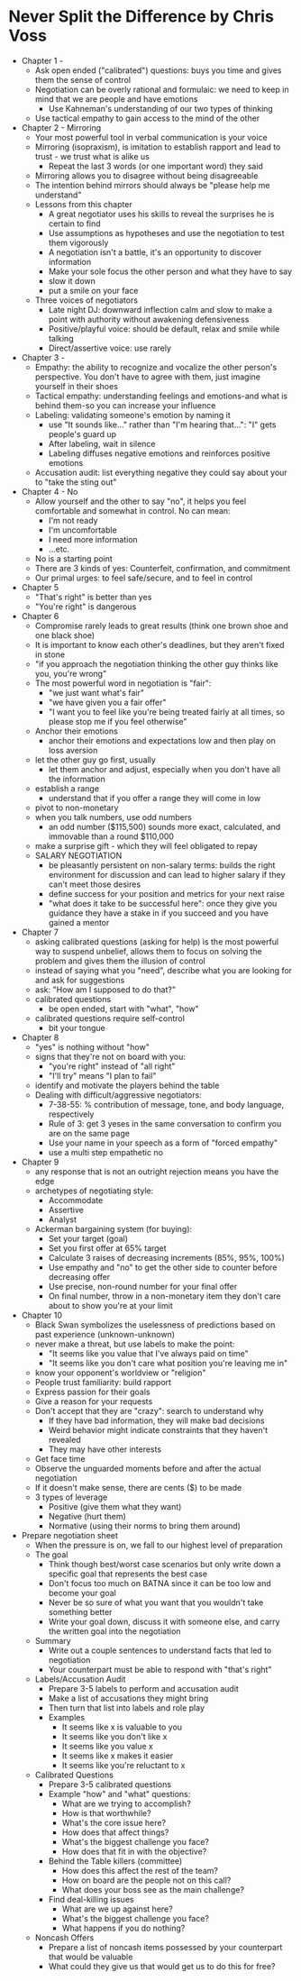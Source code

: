
# Never Split the Difference by Chris Voss

* Chapter 1 - 
    * Ask open ended ("calibrated") questions: buys you time and gives them the sense of control
    * Negotiation can be overly rational and formulaic: we need to keep in mind that we are people and have emotions 
        * Use Kahneman's understanding of our two types of thinking
    * Use tactical empathy to gain access to the mind of the other
* Chapter 2 - Mirroring 
    * Your most powerful tool in verbal communication is your voice
    * Mirroring (isopraxism), is imitation to establish rapport and lead to trust - we trust what is alike us
        * Repeat the last 3 words (or one important word) they said
    * Mirroring allows you to disagree without being disagreeable
    * The intention behind mirrors should always be "please help me understand"
    * Lessons from this chapter
        * A great negotiator uses his skills to reveal the surprises he is certain to find
        * Use assumptions as hypotheses and use the negotiation to test them vigorously
        * A negotiation isn't a battle, it's an opportunity to discover information
        * Make your sole focus the other person and what they have to say
        * slow it down
        * put a smile on your face
    * Three voices of negotiators
        * Late night DJ: downward inflection calm and slow to make a point with authority without awakening defensiveness
        * Positive/playful voice: should be default, relax and smile while talking
        * Direct/assertive voice: use rarely
* Chapter 3 - 
    * Empathy: the ability to recognize and vocalize the other person's perspective. You don't have to agree with them, just imagine yourself in their shoes
    * Tactical empathy: understanding feelings and emotions-and what is behind them-so you can increase your influence
    * Labeling: validating someone's emotion by naming it
        * use "It sounds like..." rather than "I'm hearing that...": "I" gets people's guard up
        * After labeling, wait in silence
        * Labeling diffuses negative emotions and reinforces positive emotions
    * Accusation audit: list everything negative they could say about your to "take the sting out"
* Chapter 4 - No
    * Allow yourself and the other to say "no", it helps you feel comfortable and somewhat in control. No can mean:
        * I'm not ready
        * I'm uncomfortable
        * I need more information
        * ...etc.
    * No is a starting point
    * There are 3 kinds of yes: Counterfeit, confirmation, and commitment
    * Our primal urges: to feel safe/secure, and to feel in control
* Chapter 5
    * "That's right" is better than yes
    * "You're right" is dangerous
* Chapter 6
    * Compromise rarely leads to great results (think one brown shoe and one black shoe)
    * It is important to know each other's deadlines, but they aren't fixed in stone
    * "if you approach the negotiation thinking the other guy thinks like you, you're wrong"
    * The most powerful word in negotiation is "fair": 
        * "we just want what's fair"
        * "we have given you a fair offer"
        * "I want you to feel like you're being treated fairly at all times, so please stop me if you feel otherwise"
    * Anchor their emotions
        * anchor their emotions and expectations low and then play on loss aversion
    * let the other guy go first, usually
        * let them anchor and adjust, especially when you don't have all the information
    * establish a range
        * understand that if you offer a range they will come in low
    * pivot to non-monetary
    * when you talk numbers, use odd numbers
        * an odd number ($115,500) sounds more exact, calculated, and immovable than a round $110,000
    * make a surprise gift - which they will feel obligated to repay
    * SALARY NEGOTIATION
        * be pleasantly persistent on non-salary terms: builds the right environment for discussion and can lead to higher salary if they can't meet those desires
        * define success for your position and metrics for your next raise
        * "what does it take to be successful here": once they give you guidance they have a stake in if you succeed and you have gained a mentor
* Chapter 7
    * asking calibrated questions (asking for help) is the most powerful way to suspend unbelief, allows them to focus on solving the problem and gives them the illusion of control
    * instead of saying what you "need", describe what you are looking for and ask for suggestions
    * ask: "How am I supposed to do that?"
    * calibrated questions
        * be open ended, start with "what", "how"
    * calibrated questions require self-control 
        * bit your tongue
* Chapter 8
    * "yes" is nothing without "how"
    * signs that they're not on board with you:
        * "you're right" instead of "all right"
        * "I'll try" means "I plan to fail"
    * identify and motivate the players behind the table 
    * Dealing with difficult/aggressive negotiators:
        * 7-38-55: % contribution of message, tone, and body language, respectively
        * Rule of 3: get 3 yeses in the same conversation to confirm you are on the same page
        * Use your name in your speech as a form of "forced empathy"
        * use a multi step empathetic no
* Chapter 9
    * any response that is not an outright rejection means you have the edge
    * archetypes of negotiating style:
        * Accommodate
        * Assertive
        * Analyst
    * Ackerman bargaining system (for buying):
        * Set your target (goal)
        * Set you first offer at 65% target
        * Calculate 3 raises of decreasing increments (85%, 95%, 100%)
        * Use empathy and "no" to get the other side to counter before decreasing offer
        * Use precise, non-round number for your final offer
        * On final number, throw in a non-monetary item they don't care about to show you're at your limit
* Chapter 10
    * Black Swan symbolizes the uselessness of predictions based on past experience (unknown-unknown)
    * never make a threat, but use labels to make the point:
        * "It seems like you value that I've always paid on time"
        * "It seems like you don't care what position you're leaving me in"
    * know your opponent's worldview or "religion"
    * People trust familiarity: build rapport
    * Express passion for their goals
    * Give a reason for your requests 
    * Don't accept that they are "crazy": search to understand why 
        * If they have bad information, they will make bad decisions 
        * Weird behavior might indicate constraints that they haven't revealed
        * They may have other interests 
    * Get face time
    * Observe the unguarded moments before and after the actual negotiation 
    * If it doesn't make sense, there are cents ($) to be made 
    * 3 types of leverage 
        * Positive (give them what they want)
        * Negative (hurt them)
        * Normative (using their norms to bring them around) 
* Prepare negotiation sheet
    * When the pressure is on, we fall to our highest level of preparation
    * The goal
        * Think though best/worst case scenarios but only write down a specific goal that represents the best case
        * Don't focus too much on BATNA since it can be too low and become your goal
        * Never be so sure of what you want that you wouldn't take something better
        * Write your goal down, discuss it with someone else, and carry the written goal into the negotiation 
    * Summary
        * Write out a couple sentences to understand facts that led to negotiation 
        * Your counterpart must be able to respond with "that's right"
    * Labels/Accusation Audit
        * Prepare 3-5 labels to perform and accusation audit
        * Make a list of accusations they might bring 
        * Then turn that list into labels and role play
        * Examples
            * It seems like x is valuable to you
            * It seems like you don't like x
            * It seems like you value x
            * It seems like x makes it easier
            * It seems like you're reluctant to x
    * Calibrated Questions
        * Prepare 3-5 calibrated questions 
        * Example "how" and "what" questions:
            * What are we trying to accomplish?
            * How is that worthwhile?
            * What's the core issue here?
            * How does that affect things?
            * What's the biggest challenge you face?
            * How does that fit in with the objective?
        * Behind the Table killers (committee) 
            * How does this affect the rest of the team?
            * How on board are the people not on this call?
            * What does your boss see as the main challenge?
        * Find deal-killing issues 
            * What are we up against here? 
            * What's the biggest challenge you face? 
            * What happens if you do nothing? 
    * Noncash Offers
        * Prepare a list of noncash items possessed by your counterpart that would be valuable 
        * What could they give us that would get us to do this for free? 

